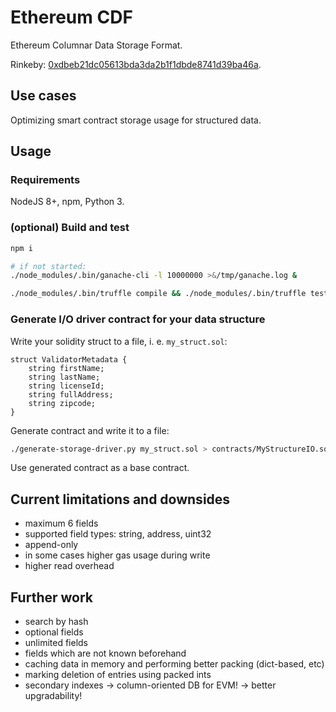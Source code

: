 # Ethereum CDF

Ethereum Columnar Data Storage Format. 

Rinkeby: [0xdbeb21dc05613bda3da2b1f1dbde8741d39ba46a](https://rinkeby.etherscan.io/address/0xdbeb21dc05613bda3da2b1f1dbde8741d39ba46a#code).


## Use cases

Optimizing smart contract storage usage for structured data.


## Usage

### Requirements

NodeJS 8+, npm, Python 3.

### (optional) Build and test

```bash
npm i

# if not started:
./node_modules/.bin/ganache-cli -l 10000000 >&/tmp/ganache.log &

./node_modules/.bin/truffle compile && ./node_modules/.bin/truffle test
```

### Generate I/O driver contract for your data structure

Write your solidity struct to a file, i. e. `my_struct.sol`:

```solidity
struct ValidatorMetadata {
    string firstName;
    string lastName;
    string licenseId;
    string fullAddress;
    string zipcode;
}
```

Generate contract and write it to a file:

```bash
./generate-storage-driver.py my_struct.sol > contracts/MyStructureIO.sol
```

Use generated contract as a base contract.


## Current limitations and downsides

- maximum 6 fields
- supported field types: string, address, uint32
- append-only
- in some cases higher gas usage during write
- higher read overhead


## Further work

- search by hash
- optional fields
- unlimited fields
- fields which are not known beforehand
- caching data in memory and performing better packing (dict-based, etc)
- marking deletion of entries using packed ints
- secondary indexes -> column-oriented DB for EVM! -> better upgradability!
